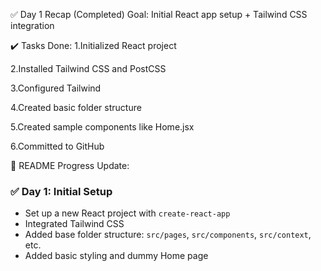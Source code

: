 ✅ Day 1 Recap (Completed)
Goal: Initial React app setup + Tailwind CSS integration

✔️ Tasks Done:
1.Initialized React project

2.Installed Tailwind CSS and PostCSS

3.Configured Tailwind

4.Created basic folder structure

5.Created sample components like Home.jsx

6.Committed to GitHub

📄 README Progress Update:
### ✅ Day 1: Initial Setup
- Set up a new React project with `create-react-app`
- Integrated Tailwind CSS
- Added base folder structure: `src/pages`, `src/components`, `src/context`, etc.
- Added basic styling and dummy Home page
